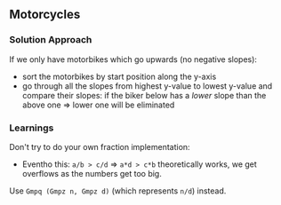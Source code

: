 ## Motorcycles

### Solution Approach

If we only have motorbikes which go upwards (no negative slopes):

- sort the motorbikes by start position along the y-axis
- go through all the slopes from highest y-value to lowest y-value and compare their slopes: if the biker below has a *lower* slope than the above one => lower one will be eliminated

### Learnings

Don't try to do your own fraction implementation:
- Eventho this: `a/b > c/d` => `a*d > c*b` theoretically works, we get overflows as the numbers get too big.

Use `Gmpq (Gmpz n, Gmpz d)` (which represents `n/d`) instead.